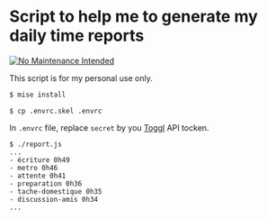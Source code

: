 # Script to help me to generate my daily time reports

[![No Maintenance Intended](http://unmaintained.tech/badge.svg)](http://unmaintained.tech/)

This script is for my personal use only.

```sh
$ mise install
```

```
$ cp .envrc.skel .envrc
```

In `.envrc` file, replace `secret` by you [Toggl](https://track.toggl.com/) API tocken.


```
$ ./report.js
...
- écriture 0h49
- metro 0h46
- attente 0h41
- preparation 0h36
- tache-domestique 0h35
- discussion-amis 0h34
...
```
